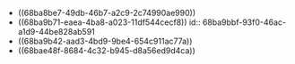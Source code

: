 - ((68ba8be7-49db-46b7-a2c9-2c74990ae990))
- ((68ba9b71-eaea-4ba8-a023-11df544cecf8))
  id:: 68ba9bbf-93f0-46ac-a1d9-44be828ab591
- ((68ba9b42-aad3-4bd9-9be4-654c911ac77a))
- ((68bae48f-8684-4c32-b945-d8a56ed9d4ca))